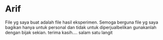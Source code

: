 # Arif
File yg saya buat adalah file hasil eksperimen. Semoga berguna
file yg saya bagikan hanya untuk personal dan tidak untuk diperjualbelikan
gunakanlah dengan bijak
sekian. terima kasih....
salam satu langit
